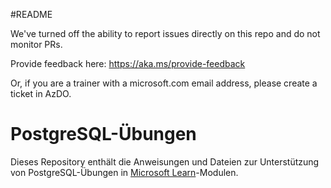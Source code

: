 #README

We've turned off the ability to report issues directly on this repo and do not monitor PRs.

Provide feedback here: https://aka.ms/provide-feedback

Or, if you are a trainer with a microsoft.com email address, please create a ticket in AzDO.

# PostgreSQL-Übungen

Dieses Repository enthält die Anweisungen und Dateien zur Unterstützung von PostgreSQL-Übungen in [Microsoft Learn](https://learn.microsoft.com)-Modulen.
